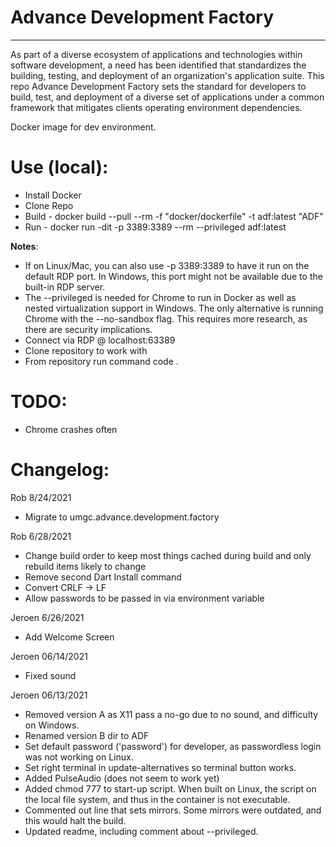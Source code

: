 # Advance Development Factory
---
As part of a diverse ecosystem of applications and technologies within software development, a need has been identified that standardizes the building, testing, and deployment of an organization's application suite. This repo Advance Development Factory sets the standard for developers  to build, test, and deployment of a diverse set of applications under a common framework that mitigates clients operating environment dependencies.

Docker image for dev environment.

# Use (local):
* Install Docker
* Clone Repo
* Build - docker build --pull --rm -f "docker/dockerfile" -t adf:latest "ADF" 
* Run -	docker run -dit -p 3389:3389 --rm --privileged adf:latest 

**Notes**:
* If on Linux/Mac, you can also use -p 3389:3389 to have it run on the default RDP port. In Windows, this port might not be available due to the built-in RDP server.
* The --privileged is needed for Chrome to run in Docker as well as nested virtualization support in Windows. The only alternative is running Chrome with the --no-sandbox flag. This requires more research, as there are security implications.
* Connect via RDP @ localhost:63389
* Clone repository to work with
* From repository run command code .

# TODO:
* Chrome crashes often

# Changelog:
Rob 8/24/2021
* Migrate to umgc.advance.development.factory

Rob 6/28/2021
* Change build order to keep most things cached during build and only rebuild items likely to change
* Remove second Dart Install command
* Convert CRLF -> LF
* Allow passwords to be passed in via environment variable

Jeroen 6/26/2021
* Add Welcome Screen

Jeroen 06/14/2021
* Fixed sound

Jeroen 06/13/2021
* Removed version A as X11 pass a no-go due to no sound, and difficulty on Windows.
* Renamed version B dir to ADF
* Set default password ('password') for developer, as passwordless login was not working on Linux.
* Set right terminal in update-alternatives so terminal button works.
* Added PulseAudio (does not seem to work yet)
* Added chmod 777 to start-up script. When built on Linux, the script on the local file system, and thus in the container is not executable.
* Commented out line that sets mirrors. Some mirrors were outdated, and this would halt the build.
* Updated readme, including comment about --privileged.
